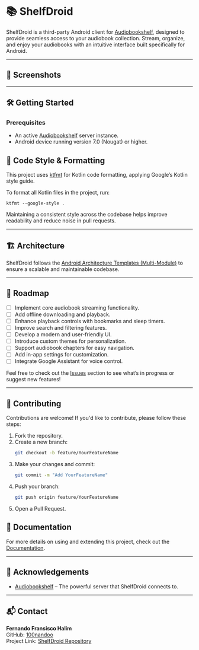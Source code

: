 # 📚 ShelfDroid

ShelfDroid is a third-party Android client for [Audiobookshelf](https://github.com/advplyr/audiobookshelf), designed to
provide seamless access to your audiobook collection. Stream, organize, and enjoy your audiobooks with an intuitive
interface built specifically for Android.

---

## 📸 Screenshots

<!-- Add screenshots of your app here -->

---

## 🛠 Getting Started

### Prerequisites

- An active [Audiobookshelf](https://github.com/advplyr/audiobookshelf) server instance.
- Android device running version 7.0 (Nougat) or higher.

## 🎨 Code Style & Formatting

This project uses [ktfmt](https://github.com/facebook/ktfmt) for Kotlin code formatting, applying Google’s Kotlin style guide.

To format all Kotlin files in the project, run:

`ktfmt --google-style .`

Maintaining a consistent style across the codebase helps improve readability and reduce noise in pull requests.

---

## 🏗 Architecture

ShelfDroid follows
the [Android Architecture Templates (Multi-Module)](https://github.com/android/architecture-templates/tree/multimodule)
to ensure a scalable and maintainable codebase.

---

## 📅 Roadmap

- [ ] Implement core audiobook streaming functionality.
- [ ] Add offline downloading and playback.
- [ ] Enhance playback controls with bookmarks and sleep timers.
- [ ] Improve search and filtering features.
- [ ] Develop a modern and user-friendly UI.
- [ ] Introduce custom themes for personalization.
- [ ] Support audiobook chapters for easy navigation.
- [ ] Add in-app settings for customization.
- [ ] Integrate Google Assistant for voice control.

Feel free to check out the [Issues](https://github.com/100nandoo/shelfdroid/issues) section to see what’s in progress or
suggest new features!

---

## 🤝 Contributing

Contributions are welcome! If you'd like to contribute, please follow these steps:

1. Fork the repository.
2. Create a new branch:
    ```bash
    git checkout -b feature/YourFeatureName
    ```
3. Make your changes and commit:
    ```bash
    git commit -m "Add YourFeatureName"
    ```
4. Push your branch:
    ```bash
    git push origin feature/YourFeatureName
    ```
5. Open a Pull Request.

## 📖 Documentation

For more details on using and extending this project, check out the [Documentation](DOCS.md).

---

## 🙌 Acknowledgements

- [Audiobookshelf](https://github.com/advplyr/audiobookshelf) – The powerful server that ShelfDroid connects to.

---

## 📬 Contact

**Fernando Fransisco Halim**  
GitHub: [100nandoo](https://github.com/100nandoo)  
Project Link: [ShelfDroid Repository](https://github.com/100nandoo/shelfdroid)

